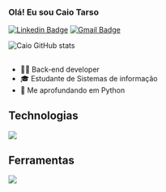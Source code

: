 ### Olá! Eu sou Caio Tarso

[![Linkedin Badge](https://img.shields.io/badge/-LinkedIn-6633cc?style=flat-square&logo=Linkedin&logoColor=white&link=https://www.linkedin.com/in/fernanda-kipper-5958a61a9/)](https://www.linkedin.com/in/caio-tarso-alencar-pianc%C3%B3-27b2ab1b2/)
[![Gmail Badge](https://img.shields.io/badge/-caiotarso7@gmail.com-6633cc?style=flat-square&logo=Gmail&logoColor=white&link=mailto:caiotarso7@gmail.com)](mailto:caiotarso7@gmail.com)


![Caio GitHub stats](https://github-readme-stats.vercel.app/api?username=CaioTarso&show_icons=true&theme=tokyonight)


## 

- 👩‍💻 Back-end developer
- 🎓 Estudante de Sistemas de informação
- 🐍 Me aprofundando em Python

## Technologias
<p>
  <a href="https://skillicons.dev">
    <img src="https://skillicons.dev/icons?i=python,django,flask,javascript,html,css,mysql" />
  </a>
</p>

## Ferramentas
<p>
  <a href="https://skillicons.dev">
    <img src="https://skillicons.dev/icons?i=git,postman,vscode" />
  </a>
</p>
<div align="left">
  

 </div>
